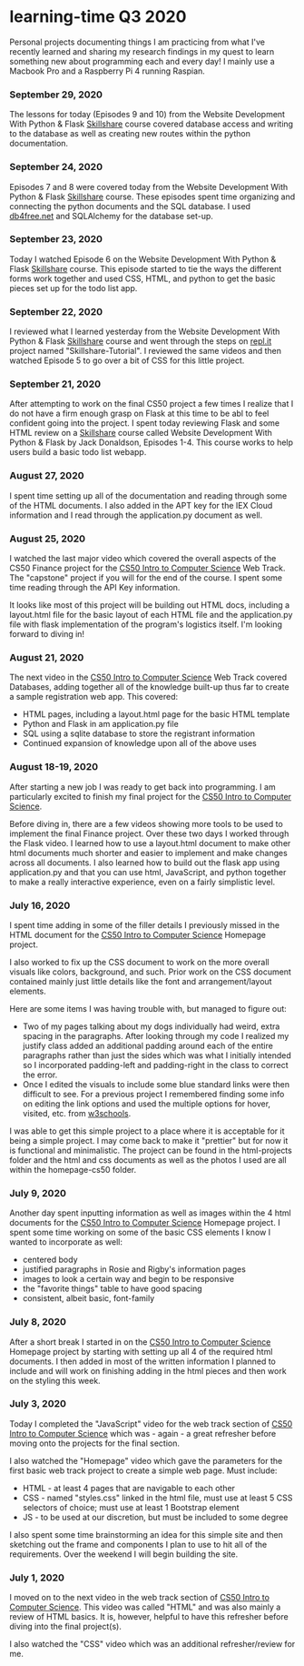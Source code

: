 # learning-time Q3 2020
Personal projects documenting things I am practicing from what I've recently learned and sharing my research findings in my quest to learn something new about programming each and every day! I mainly use a Macbook Pro and a Raspberry Pi 4 running Raspian.


### September 29, 2020
The lessons for today (Episodes 9 and 10) from the Website Development With Python & Flask [Skillshare](https://skl.sh/2HonVZs) course covered database access and writing to the database as well as creating new routes within the python documentation.

### September 24, 2020
Episodes 7 and 8 were covered today from the Website Development With Python & Flask [Skillshare](https://skl.sh/2HonVZs) course. These episodes spent time organizing and connecting the python documents and the SQL database. I used [db4free.net](db4free.net) and SQLAlchemy for the database set-up.

### September 23, 2020
Today I watched Episode 6 on the Website Development With Python & Flask [Skillshare](https://skl.sh/2HonVZs) course. This episode started to tie the ways the different forms work together and used CSS, HTML, and python to get the basic pieces set up for the todo list app.

### September 22, 2020
I reviewed what I learned yesterday  from the Website Development With Python & Flask [Skillshare](https://skl.sh/2HonVZs) course and went through the steps on [repl.it](https://repl.it/@Minnie1214) project named "Skillshare-Tutorial". I reviewed the same videos and then watched Episode 5 to go over a bit of CSS for this little project.

### September 21, 2020
After attempting to work on the final CS50 project a few times I realize that I do not have a firm enough grasp on Flask at this time to be abl to feel confident going into the project. I spent today reviewing Flask and some HTML review on a [Skillshare](https://skl.sh/2HonVZs) course called Website Development With Python & Flask by Jack Donaldson, Episodes 1-4. This course works to help users build a basic todo list webapp.

### August 27, 2020
I spent time setting up all of the documentation and reading through some of the HTML documents. I also added in the APT key for the IEX Cloud information and I read through the application.py document as well.

### August 25, 2020
I watched the last major video which covered the overall aspects of the CS50 Finance project for the [CS50 Intro to Computer Science](https://courses.edx.org/courses/course-v1:HarvardX+CS50+X/course/) Web Track. The "capstone" project if you will for the end of the course. I spent some time reading through the API Key information.

It looks like most of this project will be building out HTML docs, including a layout.html file for the basic layout of each HTML file and the application.py file with flask implementation of the program's logistics itself. I'm looking forward to diving in!

### August 21, 2020
The next video in the [CS50 Intro to Computer Science](https://courses.edx.org/courses/course-v1:HarvardX+CS50+X/course/) Web Track covered Databases, adding together all of the knowledge built-up thus far to create a sample registration web app. This covered:
- HTML pages, including a layout.html page for the basic HTML template
- Python and Flask in am application.py file
- SQL using a sqlite database to store the registrant information
- Continued expansion of knowledge upon all of the above uses

### August 18-19, 2020
After starting a new job I was ready to get back into programming. I am particularly excited to finish my final project for the [CS50 Intro to Computer Science](https://courses.edx.org/courses/course-v1:HarvardX+CS50+X/course/).

Before diving in, there are a few videos showing more tools to be used to implement the final Finance project. Over these two days I worked through the Flask video. I learned how to use a layout.html document to make other html documents much shorter and easier to implement and make changes across all documents. I also learned how to build out the flask app using application.py and that you can use html, JavaScript, and python together to make a really interactive experience, even on a fairly simplistic level.

### July 16, 2020
I spent time adding in some of the filler details I previously missed in the HTML document for the [CS50 Intro to Computer Science](https://courses.edx.org/courses/course-v1:HarvardX+CS50+X/course/) Homepage project.

I also worked to fix up the CSS document to work on the more overall visuals like colors, background, and such. Prior work on the CSS document contained mainly just little details like the font and arrangement/layout elements.

Here are some items I was having trouble with, but managed to figure out:
- Two of my pages talking about my dogs individually had weird, extra spacing in the paragraphs. After looking through my code I realized my justify class added an additional padding around each of the entire paragraphs rather than just the sides which was what I initially intended so I incorporated padding-left and padding-right in the class to correct the error. 
- Once I edited the visuals to include some blue standard links were then difficult to see. For a previous project I remembered finding some info on editing the link options and used the multiple options for hover, visited, etc. from [w3schools](https://www.w3schools.com/css/css_link.asp).

I was able to get this simple project to a place where it is acceptable for it being a simple project. I may come back to make it "prettier" but for now it is functional and minimalistic. The project can be found in the html-projects folder and the html and css documents as well as the photos I used are all within the homepage-cs50 folder.

### July 9, 2020
Another day spent inputting information as well as images within the 4 html documents for the [CS50 Intro to Computer Science](https://courses.edx.org/courses/course-v1:HarvardX+CS50+X/course/) Homepage project. I spent some time working on some of the basic CSS elements I know I wanted to incorporate as well: 
- centered body
- justified paragraphs in Rosie and Rigby's information pages
- images to look a certain way and begin to be responsive
- the "favorite things" table to have good spacing
- consistent, albeit basic, font-family

### July 8, 2020
After a short break I started in on the [CS50 Intro to Computer Science](https://courses.edx.org/courses/course-v1:HarvardX+CS50+X/course/) Homepage project by starting with setting up all 4 of the required html documents. I then added in most of the written information I planned to include and will work on finishing adding in the html pieces and then work on the styling this week.

### July 3, 2020
Today I completed the "JavaScript" video for the web track section of [CS50 Intro to Computer Science](https://courses.edx.org/courses/course-v1:HarvardX+CS50+X/course/) which was - again - a great refresher before moving onto the projects for the final section.

I also watched the "Homepage" video which gave the parameters for the first basic web track project to create a simple web page. Must include:
- HTML - at least 4 pages that are navigable to each other
- CSS - named "styles.css" linked in the html file, must use at least 5 CSS selectors of choice; must use at least 1 Bootstrap element
- JS - to be used at our discretion, but must be included to some degree

I also spent some time brainstorming an idea for this simple site and then sketching out the frame and components I plan to use to hit all of the requirements. Over the weekend I will begin building the site.

### July 1, 2020
I moved on to the next video in the web track section of [CS50 Intro to Computer Science](https://courses.edx.org/courses/course-v1:HarvardX+CS50+X/course/). This video was called "HTML" and was also mainly a review of HTML basics. It is, however, helpful to have this refresher before diving into the final project(s).

I also watched the "CSS" video which was an additional refresher/review for me. 